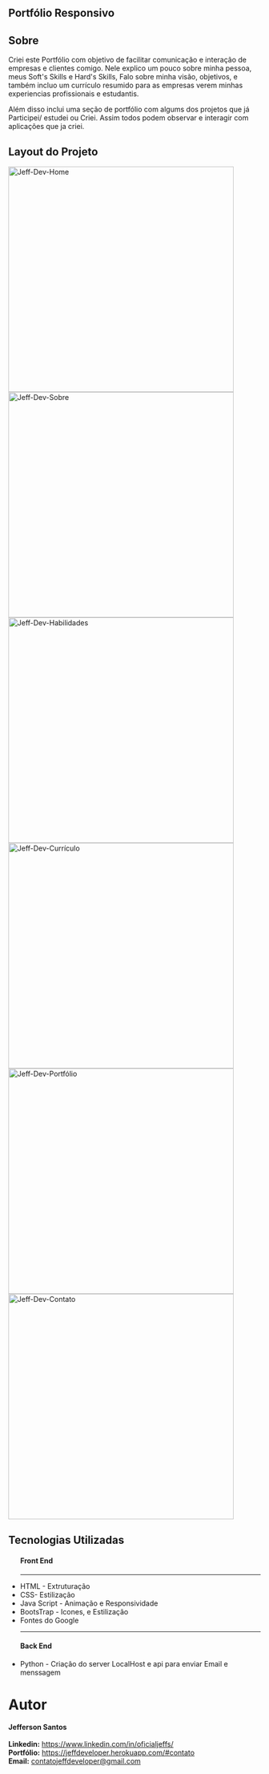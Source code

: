 ## Portfólio Responsivo


## Sobre

<p>Criei este Portfólio com objetivo de facilitar comunicação e interação de empresas e clientes comigo.    
Nele explico um pouco sobre minha pessoa, meus Soft's Skills e Hard's Skills, Falo sobre minha visão, objetivos, e também incluo um currículo resumido para as empresas verem minhas experiencias profissionais e estudantis.</p>

<p>Além disso inclui  uma seção de portfólio com algums dos projetos que já Participei/ estudei ou Criei.
Assim todos podem observar e interagir com aplicações que ja criei.</p>

  ## Layout do Projeto

  <div>
     <img alt="Jeff-Dev-Home" src="https://media.discordapp.net/attachments/705264408103878808/950113648062398484/unknown.png?width=828&height=466" style= "object-fit:    contain;       width: 450px; height: auto; " >
  <img alt="Jeff-Dev-Sobre" src="https://media.discordapp.net/attachments/705264408103878808/950113774998790174/unknown.png?width=828&height=466" style= "object-fit:     contain;       width: 450px; height: auto;">
  <img alt="Jeff-Dev-Habilidades" src="https://media.discordapp.net/attachments/705264408103878808/950113850496270336/unknown.png?width=828&height=466" style= "object-fit: contain;       width: 450px; height: auto;">
  <img alt="Jeff-Dev-Currículo" src="https://media.discordapp.net/attachments/705264408103878808/950113887989166190/unknown.png?width=828&height=466" style= "object-fit: contain;       width: 450px; height: auto;">
  <img alt="Jeff-Dev-Portfólio" src="https://media.discordapp.net/attachments/705264408103878808/950113926442541086/unknown.png?width=828&height=466" style= "object-fit: contain;       width: 450px; height: auto;">
  <img alt="Jeff-Dev-Contato" src="https://media.discordapp.net/attachments/705264408103878808/950113970344316928/unknown.png?width=828&height=466" style= "object-fit: contain;       width: 450px; height: auto;">
  
  </div>
  
  ## Tecnologias Utilizadas
  <ul>
    <h4> Front End</h4>
    <hr>
    <li>HTML - Extruturação</li>
    <li>CSS- Estilização</li>
    <li>Java Script - Animação e Responsividade</li>
    <li>BootsTrap - Icones, e Estilização</li>
    <li>Fontes do Google</li>
    <hr>
    <h4> Back End</h4>
    <li>Python - Criação do server LocalHost e api para enviar Email e menssagem</li>
   
  </ul>
  
  # Autor
  <strong>Jefferson Santos</strong> <br>
  <br>
  <strong>Linkedin:</strong> https://www.linkedin.com/in/oficialjeffs/ <br>
  <strong>Portfólio:</strong> https://jeffdeveloper.herokuapp.com/#contato <br>
  <strong>Email:</strong> contatojeffdeveloper@gmail.com                                  
                                   
  
